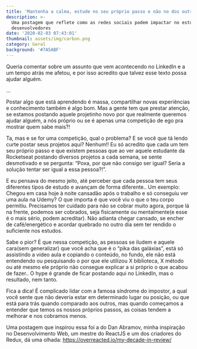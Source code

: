 ```yaml
---
title: 'Mantenha a calma, estude no seu próprio passo e não no dos outros'
description: >-
  Uma postagem que reflete como as redes sociais podem impactar no estudo de
  desenvolvedores
date: '2020-02-03 07:43:01'
thumbnail: assets/img/carbon.png
category: Geral
background: '#7A5ABF'
---
```

Queria comentar sobre um assunto que vem acontecendo no LinkedIn e a um tempo atrás me afetou, e por isso acredito que talvez esse texto possa ajudar alguém.

...

Postar algo que está aprendendo é massa, compartilhar novas experiências e conhecimento também é algo bom. Mas a gente tem que prestar atenção, se estamos postando aquele projetinho novo por que realmente queremos ajudar alguém, a nós próprio ou se é apenas uma competição de ego pra mostrar quem sabe mais?!

Ta, mas e se for uma competição, qual o problema? E se você que tá lendo curte postar seus projetos aqui? Nenhum!! Eu só acredito que cada um tem seu próprio passo e que existem pessoas que ao ver aquele estudante da Rocketseat postando diversos projetos a cada semana, se sente desmotivado e se pergunta: “Poxa, por que não consigo ser igual? Seria a solução tentar ser igual a essa pessoa?!”.

E eu pensava do mesmo jeito, até perceber que cada pessoa tem seus diferentes tipos de estudo e avançam de forma diferente.. Um exemplo: Chegou em casa hoje à noite cansadão após o trabalho e só conseguiu ver uma aula na Udemy? O que importa é que você viu o que o teu corpo permitiu. Precisamos ter cuidado para não se cobrar muito agora, porque lá na frente, podemos ser cobrados, seja fisicamente ou mentalmente(e esse é o mais sério, podem acreditar). Não adianta chegar cansado, se encher de café/energético e acordar quebrado no outro dia sem ter rendido o suficiente nos estudos.

Sabe o pior? É que nessa competição, as pessoas se iludem e aquele cara(sem generalizar) que você acha que é o “pika das galáxias”, está só assistindo a vídeo aula e copiando o conteúdo, no fundo, ele não está entendendo ou pesquisando o por que ele utilizou X biblioteca, X método ou até mesmo ele próprio não consegue explicar a si próprio o que acabou de fazer.. O hype é grande de ficar postando aqui no LinkedIn, mas o resultado, nem tanto.

Fica a dica! É complicado lidar com a famosa síndrome do impostor, a qual você sente que não deveria estar em determinado lugar ou posição, ou que está para trás quando comparado aos outros, mas quando começamos a entender que temos os nossos próprios passos, as coisas tendem a melhorar e nos cobramos menos.

Uma postagem que inspirou essa foi a do Dan Abramov, minha inspiração no Desenvolvimento Web, um mestre do ReactJS e um dos criadores do Redux, dá uma olhada: <https://overreacted.io/my-decade-in-review/>
